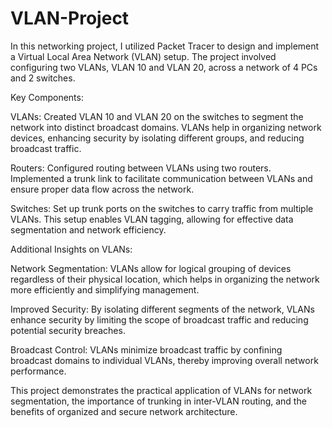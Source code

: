 # VLAN-Project
In this networking project, I utilized Packet Tracer to design and implement a Virtual Local Area Network (VLAN) setup. The project involved configuring two VLANs, VLAN 10 and VLAN 20, across a network of 4 PCs and 2 switches.

Key Components:

VLANs: Created VLAN 10 and VLAN 20 on the switches to segment the network into distinct broadcast domains. 
VLANs help in organizing network devices, enhancing security by isolating different groups, and reducing broadcast traffic.

Routers: Configured routing between VLANs using two routers. Implemented a trunk link to facilitate communication between 
VLANs and ensure proper data flow across the network.


Switches: Set up trunk ports on the switches to carry traffic from multiple VLANs. This setup enables VLAN tagging, allowing 
for effective data segmentation and network efficiency.


Additional Insights on VLANs:

Network Segmentation: VLANs allow for logical grouping of devices regardless of their physical location, which helps in organizing 
the network more efficiently and simplifying management.

Improved Security: By isolating different segments of the network, VLANs enhance security by limiting the scope of broadcast traffic 
and reducing potential security breaches.

Broadcast Control: VLANs minimize broadcast traffic by confining broadcast domains to individual VLANs, thereby improving overall network performance.


This project demonstrates the practical application of VLANs for network segmentation, the importance of trunking in inter-VLAN routing, and the benefits of organized and secure network architecture.

